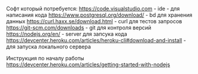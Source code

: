 Софт который потребуется:
    https://code.visualstudio.com - ide - для написания кода
    https://www.postgresql.org/download/ - bd для хранения данных
    https://curl.haxx.se/download.html - curl для тестов запросов
    https://git-scm.com/downloads - git для контроля версий
    https://nodejs.org/en/ - server для запсука кода
    https://devcenter.heroku.com/articles/heroku-cli#download-and-install - для запуска локального сервера

Инструкция по началу работы
    https://devcenter.heroku.com/articles/getting-started-with-nodejs